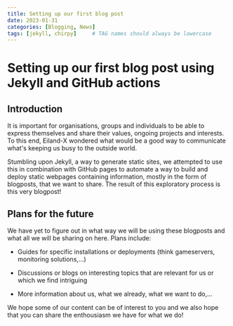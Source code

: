 ```yaml
---
title: Setting up our first blog post 
date: 2023-01-31 
categories: [Blogging, News]
tags: [jekyll, chirpy]     # TAG names should always be lowercase
---
```


# Setting up our first blog post using Jekyll and GitHub actions

## Introduction 
It is important for organisations, groups and individuals to be able to express themselves and share their values, ongoing projects and interests. To this end, Eiland-X wondered what would be a good way to communicate what's keeping us busy to the outside world. 

Stumbling upon Jekyll, a way to generate static sites, we attempted to use this in combination with GitHub pages to automate a way to build and deploy static webpages containing information, mostly in the form of blogposts, that we want to share. The result of this exploratory process is this very blogpost!

## Plans for the future

We have yet to figure out in what way we will be using these blogposts and what all we will be sharing on here. Plans include:
-  Guides for specific installations or deployments (think gameservers, monitoring solutions,...)

- Discussions or blogs on interesting topics that are relevant for us or which we find intriguing

- More information about us, what we already, what we want to do,...

We hope some of our content can be of interest to you and we also hope that you can share the enthousiasm we have for what we do!



